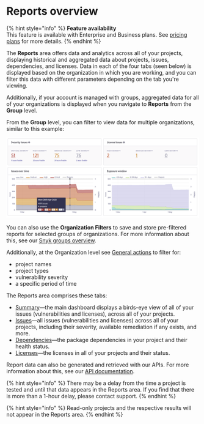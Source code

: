 # Reports overview

{% hint style="info" %}
**Feature availability**  
This feature is available with Enterprise and Business plans. See [pricing plans](https://snyk.io/plans/) for more details.
{% endhint %}

The **Reports** area offers data and analytics across all of your projects, displaying historical and aggregated data about projects, issues, dependencies, and licenses. Data in each of the four tabs \(seen below\) is displayed based on the organization in which you are working, and you can filter this data with different parameters depending on the tab you're viewing.

Additionally, if your account is managed with groups, aggregated data for all of your organizations is displayed when you navigate to **Reports** from the **Group** level.

From the **Group** level, you can filter to view data for multiple organizations, similar to this example:

![](../../.gitbook/assets/mceclip0-28-.png)

You can also use the **Organization Filters** to save and store pre-filtered reports for selected groups of organizations. For more information about this, see our [Snyk groups overview](https://support.snyk.io/hc/en-us/articles/360004008378).

Additionally, at the Organization level see [General actions](https://support.snyk.io/hc/articles/360004002658#UUID-10af5802-8724-3222-473d-cf3f6e8a3af8) to filter for:

* project names
* project types
* vulnerability severity
* a specific period of time

The Reports area comprises these tabs:

* [Summary](https://support.snyk.io/hc/articles/360004002578#UUID-3281a06e-cd6f-ef30-22c1-860837cbcae4)—the main dashboard displays a birds-eye view of all of your issues \(vulnerabilities and licenses\), across all of your projects.
* [Issues](https://support.snyk.io/hc/articles/360004002598#UUID-2cdd9e20-b131-4380-0127-bce3db500b5c)—all issues \(vulnerabilities and licenses\) across all of your projects, including their severity, available remediation if any exists, and more.
* [Dependencies](https://support.snyk.io/hc/articles/360004002618#UUID-be62627c-de43-9956-c727-344218c67eb4)—the package dependencies in your project and their health status.
* [Licenses](https://support.snyk.io/hc/articles/360004002638#UUID-ad5d4f17-3b3e-0d6a-1875-3a510956e1f6)—the licenses in all of your projects and their status.

Report data can also be generated and retrieved with our APIs. For more information about this, see our [API documentation](https://snyk.docs.apiary.io/#introduction).

{% hint style="info" %}
There may be a delay from the time a project is tested and until that data appears in the Reports area. If you find that there is more than a 1-hour delay, please contact support.
{% endhint %}

{% hint style="info" %}
Read-only projects and the respective results will not appear in the Reports area.
{% endhint %}



